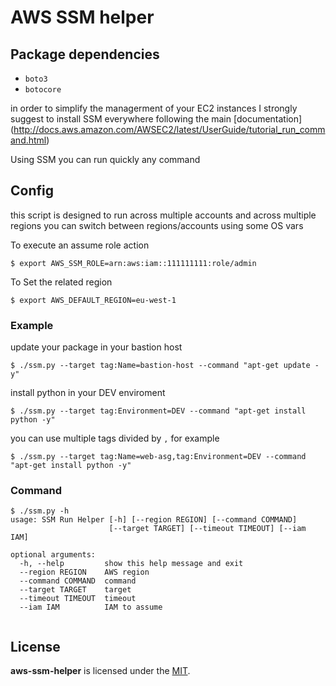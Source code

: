 # AWS SSM helper

## Package dependencies

 - `boto3`
 - `botocore`
 
in order to simplify the managerment of your EC2 instances I strongly suggest to install SSM everywhere following the main [documentation]
(http://docs.aws.amazon.com/AWSEC2/latest/UserGuide/tutorial_run_command.html)

Using SSM you can run quickly any command 

## Config

this script is designed to run across multiple accounts and across multiple regions you can switch between regions/accounts using some OS vars

To execute an assume role action

`$ export AWS_SSM_ROLE=arn:aws:iam::111111111:role/admin`

To Set the related region

`$ export AWS_DEFAULT_REGION=eu-west-1`


### Example
update your package in your bastion host

`$ ./ssm.py --target tag:Name=bastion-host --command "apt-get update -y"
`

install python in your DEV enviroment 

`$ ./ssm.py --target tag:Environment=DEV --command "apt-get install python -y"
`

you can use multiple tags divided by `,` for example

`$ ./ssm.py --target tag:Name=web-asg,tag:Environment=DEV --command "apt-get install python -y"
`


### Command

```
$ ./ssm.py -h
usage: SSM Run Helper [-h] [--region REGION] [--command COMMAND]
                      [--target TARGET] [--timeout TIMEOUT] [--iam IAM]

optional arguments:
  -h, --help         show this help message and exit
  --region REGION    AWS region
  --command COMMAND  command
  --target TARGET    target
  --timeout TIMEOUT  timeout
  --iam IAM          IAM to assume
   
```

## License

**aws-ssm-helper** is licensed under the [MIT](LICENSE).
